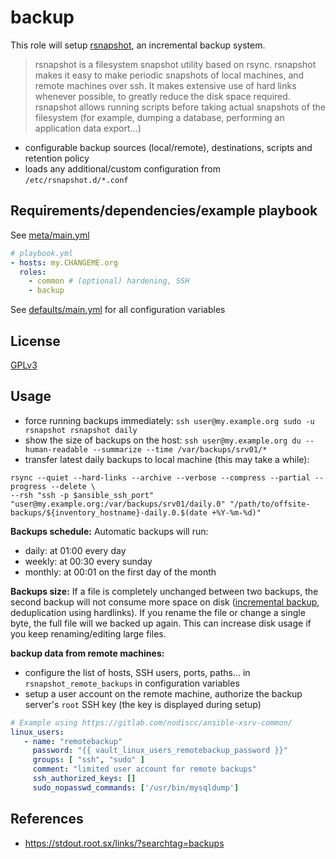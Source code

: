 backup
=============

This role will setup [rsnapshot](https://rsnapshot.org), an incremental backup system.

>rsnapshot is a filesystem snapshot utility based on rsync.
>rsnapshot makes it easy to make periodic snapshots of local machines, and remote machines over ssh.
>It makes extensive use of hard links whenever possible, to greatly reduce the disk space required.
>rsnapshot allows running scripts before taking actual snapshots of the filesystem (for example, dumping a database, performing an application data export...)

- configurable backup sources (local/remote), destinations, scripts and retention policy
- loads any additional/custom configuration from `/etc/rsnapshot.d/*.conf`


Requirements/dependencies/example playbook
------------

See [meta/main.yml](meta/main.yml)

```yaml
# playbook.yml
- hosts: my.CHANGEME.org
  roles:
    - common # (optional) hardening, SSH
    - backup
```

See [defaults/main.yml](defaults/main.yml) for all configuration variables

License
-------

[GPLv3](../../LICENSE)

Usage
------------

- force running backups immediately: `ssh user@my.example.org sudo -u rsnapshot rsnapshot daily`
- show the size of backups on the host: `ssh user@my.example.org du --human-readable --summarize --time /var/backups/srv01/*`
- transfer latest daily backups to local machine (this may take a while):

```
rsync --quiet --hard-links --archive --verbose --compress --partial --progress --delete \
--rsh "ssh -p $ansible_ssh_port"
"user@my.example.org:/var/backups/srv01/daily.0" "/path/to/offsite-backups/${inventory_hostname}-daily.0.$(date +%Y-%m-%d)"
```

**Backups schedule:** Automatic backups will run:
- daily: at 01:00 every day
- weekly: at 00:30 every sunday
- monthly: at 00:01 on the first day of the month


**Backups size:** If a file is completely unchanged between two backups, the second backup  will not consume more space on disk ([incremental backup](https://en.wikipedia.org/wiki/Incremental_backup), deduplication using hardlinks). If you rename the file or change a single byte, the full file will we backed up again. This can increase disk usage if you keep renaming/editing large files.

**backup data from remote machines:**
 - configure the list of hosts, SSH users, ports, paths... in  `rsnapshot_remote_backups` in configuration variables
 - setup a user account on the remote machine, authorize the backup server's `root` SSH key (the key is displayed during setup)

```yaml
# Example using https://gitlab.com/nodiscc/ansible-xsrv-common/
linux_users:
   - name: "remotebackup"
     password: "{{ vault_linux_users_remotebackup_password }}"
     groups: [ "ssh", "sudo" ]
     comment: "limited user account for remote backups"
     ssh_authorized_keys: []
     sudo_nopasswd_commands: ['/usr/bin/mysqldump']
```


References
------------

- https://stdout.root.sx/links/?searchtag=backups
